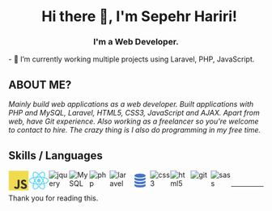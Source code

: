 <h1 align="center">
  Hi there 👋, I'm Sepehr Hariri!
</h1>

<h3 align="center">
  I'm a Web Developer.
 </h3>
 - 🔭 I’m currently working multiple projects using Laravel, PHP, JavaScript.

## ABOUT ME?

_Mainly build web applications as a web developer. Built applications with PHP and MySQL, Laravel, HTML5, CSS3, JavaScript and AJAX. Apart from web, have Git experience. Also working as a freelancer so you're welcome to contact to hire. The crazy thing is I also do programming in my free time._

## Skills / Languages

<img align="left" alt="javascript" width="40" height="40" src="https://raw.githubusercontent.com/devicons/devicon/master/icons/javascript/javascript-original.svg" />
<img align="left" alt="reactjs" width="40" height="40" src="https://raw.githubusercontent.com/devicons/devicon/master/icons/react/react-original.svg"/>  
<img align="left" src="https://www.vectorlogo.zone/logos/jquery/jquery-icon.svg" alt="jquery" width="40" height="40"/>
<img align="left" alt="MySQL" width="40px" src="https://www.vectorlogo.zone/logos/mysql/mysql-official.svg" />
<img align="left" src="https://www.vectorlogo.zone/logos/php/php-icon.svg" alt="php" width="40" height="40"/>
<img align="left" src="https://www.vectorlogo.zone/logos/laravel/laravel-icon.svg" alt="laravel" width="40" height="40"/>
<img align="left" alt="SQL" width="40" src="https://raw.githubusercontent.com/github/explore/80688e429a7d4ef2fca1e82350fe8e3517d3494d/topics/sql/sql.png" />
<img align="left" alt="css3" width="40" src="https://www.vectorlogo.zone/logos/w3_css/w3_css-icon.svg" />
<img align="left" alt="html5" width="40" src="https://www.vectorlogo.zone/logos/w3_html5/w3_html5-icon.svg" />
<img align="left" src="https://www.vectorlogo.zone/logos/git-scm/git-scm-icon.svg" alt="git" width="40" height="40"/>
<img align="left" src="https://www.vectorlogo.zone/logos/sass-lang/sass-lang-icon.svg" alt="sass" width="40" height="40"/>

<br />
<hr />

Thank you for reading this.
